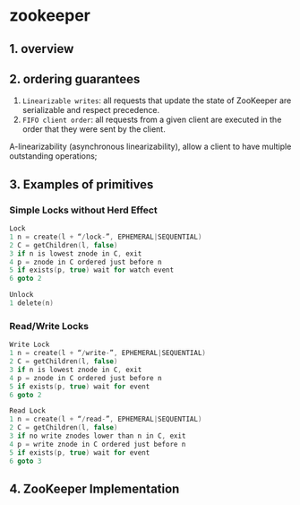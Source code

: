 # zookeeper

## 1. overview

## 2. ordering guarantees

1. `Linearizable writes`: all requests that update the state of ZooKeeper are serializable and respect precedence.
2. `FIFO client order`: all requests from a given client are executed in the order that they were sent by the client.

A-linearizability (asynchronous linearizability), allow a client to have multiple outstanding operations;

## 3. Examples of primitives

### Simple Locks without Herd Effect

```c
Lock
1 n = create(l + “/lock-”, EPHEMERAL|SEQUENTIAL)
2 C = getChildren(l, false)
3 if n is lowest znode in C, exit
4 p = znode in C ordered just before n
5 if exists(p, true) wait for watch event
6 goto 2

Unlock
1 delete(n)
```

### Read/Write Locks

```c
Write Lock
1 n = create(l + “/write-”, EPHEMERAL|SEQUENTIAL)
2 C = getChildren(l, false)
3 if n is lowest znode in C, exit
4 p = znode in C ordered just before n
5 if exists(p, true) wait for event
6 goto 2

Read Lock
1 n = create(l + “/read-”, EPHEMERAL|SEQUENTIAL)
2 C = getChildren(l, false)
3 if no write znodes lower than n in C, exit
4 p = write znode in C ordered just before n
5 if exists(p, true) wait for event
6 goto 3
```

## 4. ZooKeeper Implementation



